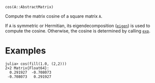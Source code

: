 ```
cos(A::AbstractMatrix)
```

Compute the matrix cosine of a square matrix `A`.

If `A` is symmetric or Hermitian, its eigendecomposition ([`eigen`](@ref)) is used to compute the cosine. Otherwise, the cosine is determined by calling [`exp`](@ref).

# Examples

```jldoctest
julia> cos(fill(1.0, (2,2)))
2×2 Matrix{Float64}:
  0.291927  -0.708073
 -0.708073   0.291927
```
